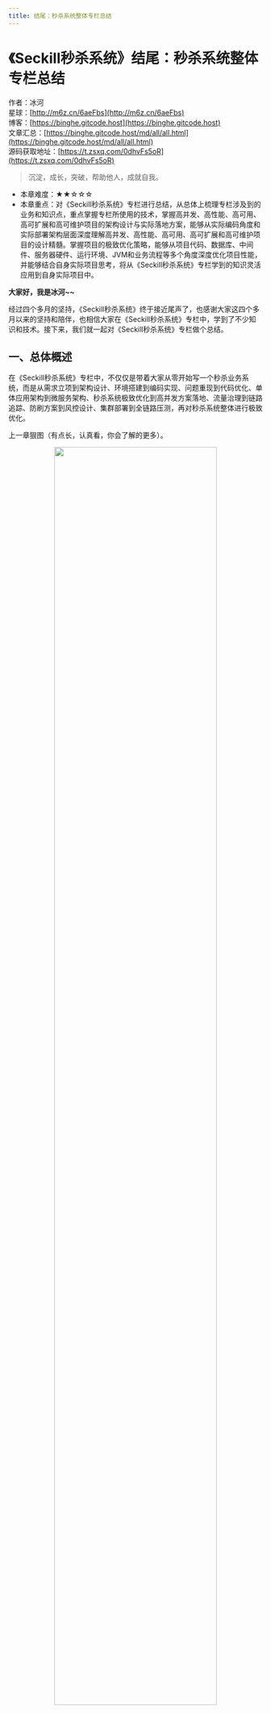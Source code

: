 ```yaml
---
title: 结尾：秒杀系统整体专栏总结
---
```


# 《Seckill秒杀系统》结尾：秒杀系统整体专栏总结

作者：冰河
<br/>星球：[http://m6z.cn/6aeFbs](http://m6z.cn/6aeFbs)
<br/>博客：[https://binghe.gitcode.host](https://binghe.gitcode.host)
<br/>文章汇总：[https://binghe.gitcode.host/md/all/all.html](https://binghe.gitcode.host/md/all/all.html)
<br/>源码获取地址：[https://t.zsxq.com/0dhvFs5oR](https://t.zsxq.com/0dhvFs5oR)

> 沉淀，成长，突破，帮助他人，成就自我。

* 本章难度：★★☆☆☆
* 本章重点：对《Seckill秒杀系统》专栏进行总结，从总体上梳理专栏涉及到的业务和知识点，重点掌握专栏所使用的技术，掌握高并发、高性能、高可用、高可扩展和高可维护项目的架构设计与实际落地方案，能够从实际编码角度和实际部署架构层面深度理解高并发、高性能、高可用、高可扩展和高可维护项目的设计精髓。掌握项目的极致优化策略，能够从项目代码、数据库、中间件、服务器硬件、运行环境、JVM和业务流程等多个角度深度优化项目性能，并能够结合自身实际项目思考，将从《Seckill秒杀系统》专栏学到的知识灵活应用到自身实际项目中。

**大家好，我是冰河~~**

经过四个多月的坚持，《Seckill秒杀系统》终于接近尾声了，也感谢大家这四个多月以来的坚持和陪伴，也相信大家在《Seckill秒杀系统》专栏中，学到了不少知识和技术。接下来，我们就一起对《Seckill秒杀系统》专栏做个总结。

## 一、总体概述

在《Seckill秒杀系统》专栏中，不仅仅是带着大家从零开始写一个秒杀业务系统，而是从需求立项到架构设计、环境搭建到编码实现、问题重现到代码优化、单体应用架构到微服务架构、秒杀系统极致优化到高并发方案落地、流量治理到链路追踪、防刷方案到风控设计、集群部署到全链路压测，再对秒杀系统整体进行极致优化。

上一章狠图（有点长，认真看，你会了解的更多）。

<div align="center">
    <img src="https://binghe.gitcode.host/images/project/seckill/seckill-2023-10-05-003.png?raw=true" width="80%">
    <br/>
</div>

整个专栏共**38个大的篇章，126+篇文章（每篇文章都会录制对应的视频课程），150+个源码分支**，每篇文章都会对应一个源码分支，以便让大家更好的对应专栏文章、视频和小册进行学习和验证。

<div align="center">
    <img src="https://binghe.gitcode.host/images/project/seckill/seckill-2023-10-05-001.png?raw=true" width="80%">
    <br/>
</div>

通过《Seckill秒杀系统》专栏，让大家从架构设计、编码实现、项目优化、流量治理、风控设计、项目部署、全链路压测、极致优化等多个层面真正掌握高并发、高性能、高可用、高可扩展和高可维护项目的架构设计与实际落地方案。

并且每一篇文章，都会为大家录制对应的视频课程，这样大家结合文章、视频、小册和源码进行学习，会起到事半功倍的效果。


<div align="center">
    <img src="https://binghe.gitcode.host/images/project/seckill/seckill-2023-10-05-002.png?raw=true" width="60%">
    <br/>
</div>

试问：还有比根据专栏文章、视频、小册、源码学习更爽的事情吗？

## 二、核心技术

单就秒杀系统本身而言，就是为应对瞬时高并发、大流量场景而设计的支持高并发、大流量的系统，其背后会涉及到众多**高并发、高性能、高可用**的技术作为基础保障。同时，在系统中，也要**重点突破库存与限购、防刷与风控、数据一致、热点隔离、动静分离、削峰填谷、数据兜底、限流与降级、流控与容灾、压测与极致优化等核心技术问题**。

所以，冰河总结了秒杀系统所涉及到的最核心的技术内容，整理后如下图所示。

<div align="center">
    <img src="https://binghe.gitcode.host/images/project/seckill/scekill-2023-04-16-006.png?raw=true" width="80%">
    <br/>
</div>

## 三、技术选型

在技术选型上，除了采用SpringBoot等基础框架外，也会采用容器化方案。为了尽量降低技术门槛，在整个秒杀系统的技术选型中，主要采用市面上比较主流的技术框架和方案，具体技术选型如下所示。

* 开发框架：SpringBoot、SpringCloud、SpringCloud Alibaba、Dubbo。
* 缓存：Redis分布式缓存+Guava本地缓存。
* 数据库：MySQL。
* 流量网关：OpenResty+Lua。
* 业务网关：SpringCloud Gateway。
* 持久层框架：MyBatis。
* 服务配置与注册发现：Nacos。
* 单机异步：Cola。
* 分布式事务：Hmily、Seata、RocketMQ。
* 分库分表：ShardingSphere。
* 日志治理：ELK（Elasticsearch、Logstash、Kibana）。
* 链路追踪：Sleuth、Zipkin、Prometheus。
* 容器：Docker。
* 容器化管理：Swarm、Portainer。
* 监控：Prometheus、Grafana。
* 系统限流：OpenResty+Lua、Sentinel。
* 消息中间件：RocketMQ。
* 单元测试：Junit。
* 压测工具：JMeter。

所以，通过秒杀系统，可以学习到微服务领域和DDD架构领域的主流核心技术。

## 四、适应人群

由于秒杀系统是从需求立项和用户故事开始，从零一步步搭建和开发，使用到的技术也是带着大家直接上手的。所以，整个专栏从小白到有一定开发经验的中高级工程师，有一定基础的架构师都可以学习。如果你当前或者长期受如下问题困扰，那你就更需要学习《Seckill秒杀系统》专栏了。

* 一直在小公司做CRUD，并发编程没接触过，更别提如何高并发实际项目了。
* 公司项目没什么并发，在线人数也不多，学了很多并发编程相关的知识不知道怎么用。
* 学了很多并发编程的知识，也知道一些概念，能说出一些简单的方案，但是没实际项目经验。
* 自我感觉掌握了一些高并发编程的技术方案，但是如果真正做项目时，还是不知道如何下手。
* 简历上写了熟悉并发编程，在面试过程中，面试官一般会问秒杀系统，或者其他高并发项目实战问题，不知道怎么回答。
* 在大厂工作多年，参与了一些系统的建设与研发，但是也没机会参与像秒杀系统这样高并发、大流量的系统的整个建设过程。
* 其他问题。。。

可以看到，如果小公司的小伙伴受限于业务，接触不到高并发、大流量的业务场景，大厂的小伙伴由于某些原因没有被分到高并发、大流量业务部门。但更多的是大体掌握了并发编程的基础知识，而没有系统性落地成实际高并发项目的经验，这样的小伙伴更需要学习《Seckill秒杀系统》。

## 五、如何学习

1.加入 **冰河技术** 知识星球（文末有知识星球优惠券，秒杀完结了，即将涨价），才能查看星球专栏文章，查看置顶消息，申请加入项目，才能看到项目代码和技术小册，如果未申请加入项目，点击项目链接，你会发现是404页面。

2.专栏的每一章会对应一个代码分支，需要切换对应的分支学习对应的文章的代码分支，同时，分支中的`environment`目录里是当前分支的环境配置，大家对照学习即可。

3.学习过程中最好按照章节顺序来学习，每一章前后都是比较连贯的，并且每一章的代码实现也有先后顺序，这样按照从前往后的顺序学习，最终你会实现一个完整的秒杀系统。

**注意：学习的过程，不是复制粘贴代码的过程，赋值粘贴代码是没有任何意义的，最好的学习方式就是自己动手实现代码，然后思考、总结。**

4.代码结构：master分支是最新的全量代码，专栏中每一章都会对应一个代码分支，切换到章节对应的代码分支后，即可根据当前章节学习对应的代码实现，不然，在master分支中看到的是全量的代码。

5.对应代码实现上的问题，可以在专栏对应的源码提issuse：[https://gitcode.net/binghe001/seckill/-/issues](https://gitcode.net/binghe001/seckill/-/issues)。

6.冰河也在为《Seckill秒杀系统》专栏录制完整的视频课程。

## 六、提交作业

在学习秒杀系统的过程中，为了有助于大家更好的消化吸收《Seckill秒杀系统》的知识，冰河会为大家布置相应的作业。当然，也是为了希望在学习的过程中，留下你真实的足迹，让我们一起努力，突破自身技术瓶颈。

### 1.代码作业

* 作业空间：[https://gitcode.net/seckillteam](https://gitcode.net/seckillteam)
* 空间说明：为知识星球的用户提供项目代码提交空间，方便针对项目进行技术交流，你可以把自己实现的《Seckill秒杀系统》源码提交到空间中，按照 `项目名称-用户星球编号-作者名称` 的格式创建仓库，例如 `seckill-1-binghe`。

<div align="center">
    <img src="https://binghe.gitcode.host/images/project/seckill/scekill-2023-04-16-007.png?raw=true" width="70%">
    <br/>
</div>

### 2.文字打卡

* 大家可以在 **冰河技术** 知识星球中，提交文字作业也可以进行文字打卡，也可以到链接 [https://gitcode.net/binghe001/seckill/-/issues](https://gitcode.net/binghe001/seckill/-/issues) 提交issues。

主要按照如下方式进行总结：

1.今天你学了哪些章节？

2.遇到的问题是什么？

3.你是怎么解决问题的？

4.今天的收获是什么？

基于大家的打卡或者作业反馈的问题，冰河会在后续以文章和直播的形式统一解决大家学习过程中的疑问。

## 七、如何加入星球

说了这么多，前提条件是要加入**冰河技术**知识星球进行学习，如何加入星球呢？今天，再次为大家发放一波优惠券，名额不多了，**秒杀系统完结了，也就意味着即将涨价了！**

<div align="center">
    <img src="https://binghe.gitcode.host/images/personal/xingqiu_149.png?raw=true" width="70%">
    <br/>
</div>

目前，领取5折优惠券，就可以跟冰河一起学习《SpringCloud Alibaba实战》、《手撸RPC专栏》和《Spring6核心技术》、以及《Seckill秒杀系统》，从零开始介绍原理、设计架构、手撸代码，

**花很少的钱就能学这么多硬核技术、中间件项目和大厂秒杀系统，比其他培训机构不知便宜多少倍，硬核多少倍，如果是我，我会买他个十年！**

加入要趁早，后续还会随着项目和加入的人数涨价，而且只会涨，不会降，先加入的小伙伴就是赚到。

另外，还有一个限时福利，邀请一个小伙伴加入，冰河就会给一笔 **分享有奖** ，有些小伙伴都邀请了50+人，早就回本了！

## 八、其他方式加入星球

* **链接** ：打开链接 [http://m6z.cn/6aeFbs](http://m6z.cn/6aeFbs) 加入星球。
* **回复** ：在公众号 **冰河技术** 回复 **星球** 领取优惠券加入星球。

**特别提醒：** 苹果用户进圈或续费，请加微信 **hacker_binghe** 扫二维码，或者去公众号 **冰河技术** 回复 **星球** 扫二维码加入星球。

## 九、联系冰河

### 1.加群交流

本群的宗旨是给大家提供一个良好的技术学习交流平台，所以杜绝一切广告！由于微信群人满 100 之后无法加入，请扫描下方二维码先添加作者 “冰河” 微信(hacker_binghe)，备注：`星球编号`。



<div align="center">
    <img src="https://binghe.gitcode.host/images/personal/hacker_binghe.jpg?raw=true" width="180px">
    <div style="font-size: 18px;">冰河微信</div>
    <br/>
</div>


### 2.公众号

分享各种编程语言、开发技术、分布式与微服务架构、分布式数据库、分布式事务、云原生、大数据与云计算技术和渗透技术。另外，还会分享各种面试题和面试技巧。内容在 **冰河技术** 微信公众号首发，强烈建议大家关注。

<div align="center">
    <img src="https://binghe.gitcode.host/images/personal/ice_wechat.jpg?raw=true" width="180px">
    <div style="font-size: 18px;">公众号：冰河技术</div>
    <br/>
</div>


### 3.视频号

定期分享各种编程语言、开发技术、分布式与微服务架构、分布式数据库、分布式事务、云原生、大数据与云计算技术和渗透技术。另外，还会分享各种面试题和面试技巧。

<div align="center">
    <img src="https://binghe.gitcode.host/images/personal/ice_video.png?raw=true" width="180px">
    <div style="font-size: 18px;">视频号：冰河技术</div>
    <br/>
</div>



### 4.星球

加入星球 **[冰河技术](http://m6z.cn/6aeFbs)**，可以获得本站点所有学习内容的指导与帮助。如果你遇到不能独立解决的问题，也可以添加冰河的微信：**hacker_binghe**， 我们一起沟通交流。另外，在星球中不只能学到实用的硬核技术，还能学习**实战项目**！

关注 [冰河技术](https://img-blog.csdnimg.cn/20210426115714643.jpg?raw=true)公众号，回复 `星球` 可以获取入场优惠券。

<div align="center">
    <img src="https://binghe.gitcode.host/images/personal/xingqiu.png?raw=true" width="180px">
    <div style="font-size: 18px;">知识星球：冰河技术</div>
    <br/>
</div>









